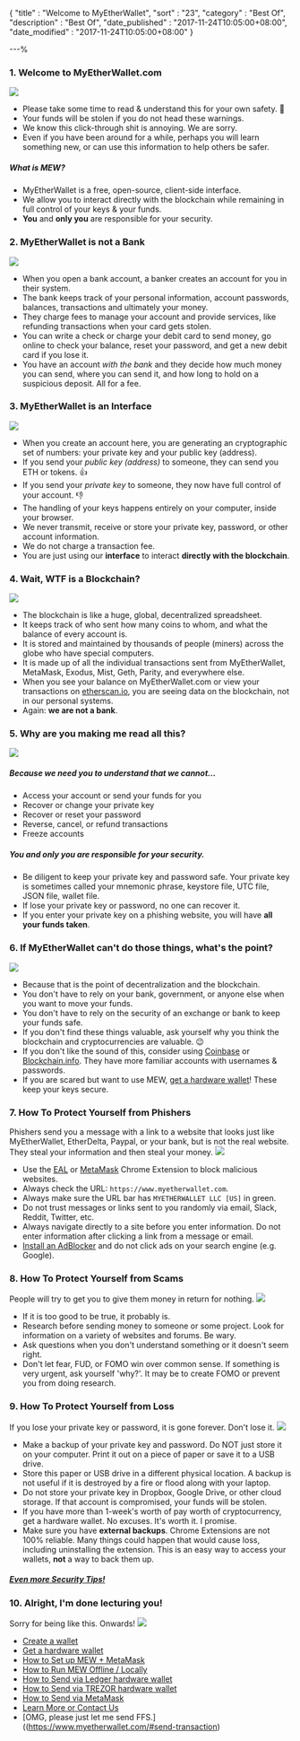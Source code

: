 {
"title"       : "Welcome to MyEtherWallet",
"sort"        : "23",
"category"    : "Best Of",
"description" : "Best Of",
"date_published" : "2017-11-24T10:05:00+08:00",
"date_modified"  : "2017-11-24T10:05:00+08:00"
}

---%

### 1. Welcome to MyEtherWallet.com
![](https://www.myetherwallet.com/images/onboarding_icon-01.svg)
- Please take some time to read &amp; understand this for your own safety. 🙏
- Your funds will be stolen if you do not head these warnings.
- We know this click-through shit is annoying. We are sorry.
- Even if you have been around for a while, perhaps you will learn something new, or can use this information to help others be safer.

##### What is MEW?
- MyEtherWallet is a free, open-source, client-side interface.
- We allow you to interact directly with the blockchain while remaining in full control of your keys &amp; your funds.
- **You** and **only you** are responsible for your security.

### 2. MyEtherWallet is not a Bank
![](https://www.myetherwallet.com/images/onboarding_icon-02.svg)
- When you open a bank account, a banker creates an account for you in their system.
- The bank keeps track of your personal information, account passwords, balances, transactions and ultimately your money.
- They charge fees to manage your account and provide services, like refunding transactions when your card gets stolen.
- You can write a check or charge your debit card to send money, go online to check your balance, reset your password, and get a new debit card if you lose it.
- You have an account *with the bank* and they decide how much money you can send, where you can send it, and how long to hold on a suspicious deposit. All for a fee.

### 3. MyEtherWallet is an Interface
![](https://www.myetherwallet.com/images/onboarding_icon-03.svg)
- When you create an account here, you are generating an cryptographic set of numbers: your private key and your public key (address).
- If you send your *public key (address)* to someone, they can send you ETH or tokens. 👍
- If you send your *private key* to someone, they now have full control of your account. 👎
- The handling of your keys happens entirely on your computer, inside your browser.
- We never transmit, receive or store your private key, password, or other account information.
- We do not charge a transaction fee.
- You are just using our **interface** to interact **directly with the blockchain**.

### 4. Wait, WTF is a Blockchain?
![](https://www.myetherwallet.com/images/onboarding_icon-04.svg)
- The blockchain is like a huge, global, decentralized spreadsheet.
- It keeps track of who sent how many coins to whom, and what the balance of every account is.
- It is stored and maintained by thousands of people (miners) across the globe who have special computers.
- It is made up of all the individual transactions sent from MyEtherWallet, MetaMask, Exodus, Mist, Geth, Parity, and everywhere else.
- When you see your balance on MyEtherWallet.com or view your transactions on [etherscan.io](https://etherscan.io), you are seeing data on the blockchain, not in our personal systems.
- Again: <strong>we are not a bank</strong>.

### 5. Why are you making me read all this?
![](https://www.myetherwallet.com/images/onboarding_icon-05.svg)

##### Because we need you to understand that we **cannot**...
- Access your account or send your funds for you
- Recover or change your private key
- Recover or reset your password
- Reverse, cancel, or refund transactions
- Freeze accounts

##### **You** and **only you** are responsible for your security.
- Be diligent to keep your private key and password safe. Your private key is sometimes called your mnemonic phrase, keystore file, UTC file, JSON file,  wallet file.
- If lose your private key or password, no one can recover it.
- If you enter your private key on a phishing website, you will have **all your funds taken**.

### 6. If MyEtherWallet can't do those things, what's the point?
![](https://www.myetherwallet.com/images/onboarding_icon-06.svg)
- Because that is the point of decentralization and the blockchain.
- You don't have to rely on your bank, government, or anyone else when you want to move your funds.
- You don't have to rely on the security of an exchange or bank to keep your funds safe.
- If you don't find these things valuable, ask yourself why you think the blockchain and cryptocurrencies are valuable. 😉
- If you don't like the sound of this, consider using [Coinbase](https://www.coinbase.com/) or [Blockchain.info](https://blockchain.info/wallet/#/signup). They have more familiar accounts with usernames &amp; passwords.
- If you are scared but want to use MEW, [get a hardware wallet](https://myetherwallet.github.io/knowledge-base/hardware-wallets/hardware-wallet-recommendations.html)! These keep your keys secure.

### 7. How To Protect Yourself from Phishers
Phishers send you a message with a link to a website that looks just like MyEtherWallet, EtherDelta, Paypal, or your bank, but is not the real website. They steal your information and then steal your money.
![](https://www.myetherwallet.com/images/onboarding_icon-07.svg)
- Use the [EAL](https://chrome.google.com/webstore/detail/etheraddresslookup/pdknmigbbbhmllnmgdfalmedcmcefdfn) or [MetaMask](https://myetherwallet.github.io/knowledge-base/migration/moving-from-private-key-to-metamask.html) Chrome Extension to block malicious websites.
- Always check the URL: `https://www.myetherwallet.com`.
- Always make sure the URL bar has `MYETHERWALLET LLC [US]` in green.
- Do not trust messages or links sent to you randomly via email, Slack, Reddit, Twitter, etc.
- Always navigate directly to a site before you enter information. Do not enter information after clicking a link from a message or email.
- [Install an AdBlocker](https://chrome.google.com/webstore/detail/ublock-origin/cjpalhdlnbpafiamejdnhcphjbkeiagm?hl=en) and do not click ads on your search engine (e.g. Google).

### 8. How To Protect Yourself from Scams
People will try to get you to give them money in return for nothing.
![](https://www.myetherwallet.com/images/onboarding_icon-08.svg)
- If it is too good to be true, it probably is.
- Research before sending money to someone or some project. Look for information on a variety of websites and forums. Be wary.
- Ask questions when you don't understand something or it doesn't seem right.
- Don't let fear, FUD, or FOMO win over common sense. If something is very urgent, ask yourself 'why?'. It may be to create FOMO or prevent you from doing research.

### 9. How To Protect Yourself from Loss
If you lose your private key or password, it is gone forever. Don't lose it.
![](https://www.myetherwallet.com/images/onboarding_icon-09.svg)
- Make a backup of your private key and password. Do NOT just store it on your computer. Print it out on a piece of paper or save it to a USB drive.
- Store this paper or USB drive in a different physical location. A backup is not useful if it is destroyed by a fire or flood along with your laptop.
- Do not store your private key in Dropbox, Google Drive, or other cloud storage. If that account is compromised, your funds will be stolen.
- If you have more than 1-week's worth of pay worth of cryptocurrency, get a hardware wallet. No excuses. It's worth it. I promise.
- Make sure you have **external backups**. Chrome Extensions are not 100% reliable. Many things could happen that would cause loss, including uninstalling the extension. This is an easy way to access your wallets, **not** a way to back them up.
##### [Even more Security Tips!](https://myetherwallet.github.io/knowledge-base/getting-started/protecting-yourself-and-your-funds.html)

### 10. Alright, I'm done lecturing you!
Sorry for being like this. Onwards!
![](https://www.myetherwallet.com/images/onboarding_icon-10.svg)
- [Create a wallet](https://www.myetherwallet.com/)
- [Get a hardware wallet](https://myetherwallet.github.io/knowledge-base/hardware-wallets/hardware-wallet-recommendations.html)
- [How to Set up MEW + MetaMask](https://myetherwallet.github.io/knowledge-base/migration/moving-from-private-key-to-metamask.html)
- [How to Run MEW Offline / Locally](https://myetherwallet.github.io/knowledge-base/offline/running-myetherwallet-locally.html)
- [How to Send via Ledger hardware wallet](https://myetherwallet.github.io/knowledge-base/migration/moving-from-private-key-to-ledger-hardware-wallet.html)
- [How to Send via TREZOR hardware wallet](https://myetherwallet.github.io/knowledge-base/hardware-wallets/trezor-sending-to-trezor-device.html)
- [How to Send via MetaMask](https://myetherwallet.github.io/knowledge-base/migration/moving-from-private-key-to-metamask.html)
- [Learn More or Contact Us](https://myetherwallet.github.io/knowledge-base/)
- [OMG, please just let me send FFS.]((https://www.myetherwallet.com/#send-transaction)
